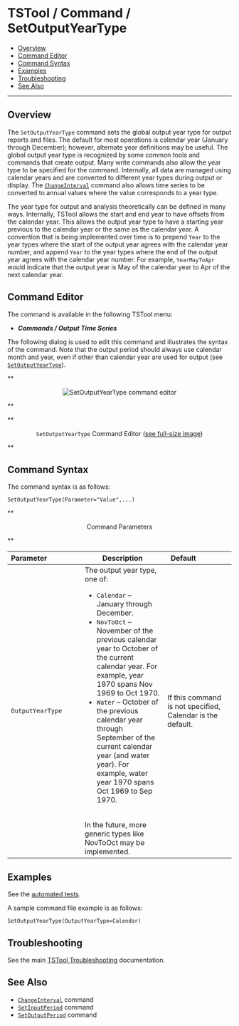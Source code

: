 # TSTool / Command / SetOutputYearType #

*   [Overview](#overview)
*   [Command Editor](#command-editor)
*   [Command Syntax](#command-syntax)
*   [Examples](#examples)
*   [Troubleshooting](#troubleshooting)
*   [See Also](#see-also)

-------------------------

## Overview ##

The `SetOutputYearType` command sets the global output year type for output reports and files.
The default for most operations is calendar year (January through December);
however, alternate year definitions may be useful.
The global output year type is recognized by some common tools and commands that create output.
Many write commands also allow the year type to be specified for the command.
Internally, all data are managed using calendar years and are converted to different year types during output or display.
The [`ChangeInterval`](../ChangeInterval/ChangeInterval.md) command also allows
time series to be converted to annual values where the value corresponds to a year type.

The year type for output and analysis theoretically can be defined in many ways.
Internally, TSTool allows the start and end year to have offsets from the calendar year.
This allows the output year type to have a starting year previous to the calendar year or the same as the calendar year.
A convention that is being implemented over time is to prepend `Year` to the year types where
the start of the output year agrees with the calendar year number,
and append `Year` to the year types where the end of the output year agrees with the calendar year number.
For example, `YearMayToApr` would indicate that the output year is May of the calendar year to Apr of the next calendar year.

## Command Editor ##

The command is available in the following TSTool menu:

*   ***Commands / Output Time Series***

The following dialog is used to edit this command and illustrates the syntax of the command.
Note that the output period should always use calendar month and year,
even if other than calendar year are used for output (see [`SetOutputYearType`](../SetOutputYearType/SetOutputYearType.md)).

**<p style="text-align: center;">
![SetOutputYearType command editor](SetOutputYearType.png)
</p>**

**<p style="text-align: center;">
`SetOutputYearType` Command Editor (<a href="../SetOutputYearType.png">see full-size image</a>)
</p>**

## Command Syntax ##

The command syntax is as follows:

```text
SetOutputYearType(Parameter="Value",...)
```
**<p style="text-align: center;">
Command Parameters
</p>**

| **Parameter**&nbsp;&nbsp;&nbsp;&nbsp;&nbsp;&nbsp;&nbsp;&nbsp;&nbsp;&nbsp;&nbsp;&nbsp;&nbsp;&nbsp;&nbsp;&nbsp; | **Description** | **Default**&nbsp;&nbsp;&nbsp;&nbsp;&nbsp;&nbsp;&nbsp;&nbsp;&nbsp;&nbsp;&nbsp;&nbsp;&nbsp;&nbsp;&nbsp; |
| --------------|-----------------|----------------- |
|`OutputYearType`|The output year type, one of:<ul><li>`Calendar` – January through December.</li><li>`NovToOct` – November of the previous calendar year to October of the current calendar year.  For example, year 1970 spans Nov 1969 to Oct 1970.</li><li>`Water` – October of the previous calendar year through September of the current calendar year (and water year).  For example, water year 1970 spans Oct 1969 to Sep 1970.</li></ul><br>In the future, more generic types like NovToOct may be implemented.|If this command is not specified, Calendar is the default.|

## Examples ##

See the [automated tests](https://github.com/OpenCDSS/cdss-app-tstool-test/tree/master/test/commands/SetOutputYearType).

A sample command file example is as follows:

```
SetOutputYearType(OutputYearType=Calendar)
```

## Troubleshooting ##

See the main [TSTool Troubleshooting](../../troubleshooting/troubleshooting.md) documentation.

## See Also ##

*   [`ChangeInterval`](../ChangeInterval/ChangeInterval.md) command
*   [`SetInputPeriod`](../SetInputPeriod/SetInputPeriod.md) command
*   [`SetOutputPeriod`](../SetOutputPeriod/SetOutputPeriod.md) command
